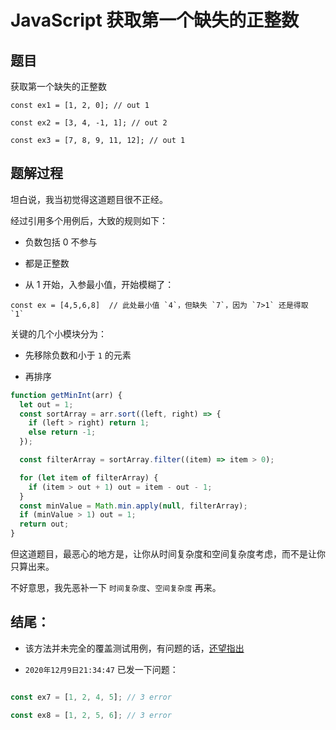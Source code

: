 # JavaScript 获取第一个缺失的正整数

## 题目

获取第一个缺失的正整数

```
const ex1 = [1, 2, 0]; // out 1

const ex2 = [3, 4, -1, 1]; // out 2

const ex3 = [7, 8, 9, 11, 12]; // out 1

```

## 题解过程

坦白说，我当初觉得这道题目很不正经。

经过引用多个用例后，大致的规则如下：

- 负数包括 0 不参与

- 都是正整数

- 从 1 开始，入参最小值，开始模糊了：

```
const ex = [4,5,6,8]  // 此处最小值 `4`，但缺失 `7`，因为 `7>1` 还是得取 `1`
```

关键的几个小模块分为：

- 先移除负数和小于 `1` 的元素

- 再排序

```js
function getMinInt(arr) {
  let out = 1;
  const sortArray = arr.sort((left, right) => {
    if (left > right) return 1;
    else return -1;
  });

  const filterArray = sortArray.filter((item) => item > 0);

  for (let item of filterArray) {
    if (item > out + 1) out = item - out - 1;
  }
  const minValue = Math.min.apply(null, filterArray);
  if (minValue > 1) out = 1;
  return out;
}
```

但这道题目，最恶心的地方是，让你从时间复杂度和空间复杂度考虑，而不是让你只算出来。

不好意思，我先恶补一下 `时间复杂度`、`空间复杂度` 再来。


## 结尾：

- 该方法并未完全的覆盖测试用例，有问题的话，[还望指出](https://github.com/veaba/veaba/issues/new)

- `2020年12月9日21:34:47` 已发一下问题：

```js

const ex7 = [1, 2, 4, 5]; // 3 error 

const ex8 = [1, 2, 5, 6]; // 3 error


```